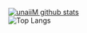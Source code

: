 <!--![GitHub Views](https://komarev.com/ghpvc/?username=unaiiM&color=2A3F36)
<br />-->
[![unaiiM github stats](https://github-readme-stats.vercel.app/api?username=unaiiM&theme=gotham&show_icons=true)](https://github.com/anuraghazra/github-readme-stats)
<br />
![Top Langs](https://github-readme-stats.vercel.app/api/top-langs/?username=unaiiM&hide=html,css,smali,makefile,dogescript&langs_count=10)
